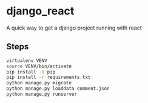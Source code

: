 # django_react
A quick way to get a django project running with react


## Steps
```bash
virtualenv VENV
source VENV/bin/activate
pip install -U pip
pip install -r requirements.txt
python manage.py migrate
python manage.py loaddata comment.json
python manage.py runserver
```